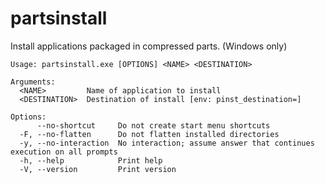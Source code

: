 # partsinstall

Install applications packaged in compressed parts. (Windows only)

```
Usage: partsinstall.exe [OPTIONS] <NAME> <DESTINATION>

Arguments:
  <NAME>         Name of application to install
  <DESTINATION>  Destination of install [env: pinst_destination=]

Options:
      --no-shortcut     Do not create start menu shortcuts
  -F, --no-flatten      Do not flatten installed directories
  -y, --no-interaction  No interaction; assume answer that continues execution on all prompts
  -h, --help            Print help
  -V, --version         Print version
```
